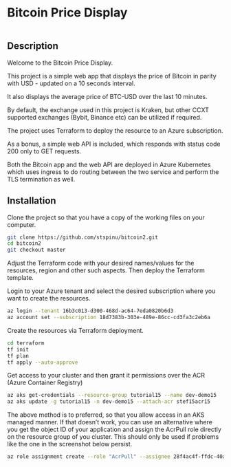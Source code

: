 # Bitcoin Price Display


```bash

```

## Description

Welcome to the Bitcoin Price Display.

This project is a simple web app that displays the price of Bitcoin in parity with USD - updated on a 10 seconds interval.

It also displays the average price of BTC-USD over the last 10 minutes. 

By default, the exchange used in this project is Kraken, but other CCXT supported exchanges (Bybit, Binance etc) can be utilized if required. 

The project uses Terraform to deploy the resource to an Azure subscription. 

As a bonus, a simple web API is included, which responds with status code 200 only to GET requests.

Both the Bitcoin app and the web API are deployed in Azure Kubernetes which uses ingress to do routing between the two service and perform the TLS termination as well. 

## Installation

Clone the project so that you have a copy of the working files on your computer.

```bash
git clone https://github.com/stspinu/bitcoin2.git
cd bitcoin2
git checkout master
```
Adjust the Terraform code with your desired names/values for the resources, region and other such aspects. Then deploy the Terraform template. 

Login to your Azure tenant and select the desired subscription where you want to create the resources.


```bash
az login --tenant 16b3c013-d300-468d-ac64-7eda0820b6d3
az account set --subscription 18d7383b-303e-489e-86cc-cd3fa3c2eb6a
```
Create the resources via Terraform deployment.

```bash
cd terraform
tf init
tf plan
tf apply --auto-approve
```

Get access to your cluster and then grant it permissions over the ACR (Azure Container Registry)

```bash
az aks get-credentials --resource-group tutorial15 --name dev-demo15
az aks update -g tutorial15 -n dev-demo15 --attach-acr stef15acr15
```
The above method is to preferred, so that you allow access in an AKS managed manner. If that doesn’t work, you can use an alternative where you get the object ID of your application and assign the AcrPull role directly on the resource group of you cluster. This should only be used if problems like the one in the screenshot below persist.

```bash
az role assignment create --role "AcrPull" --assignee 28f4ac4f-ffdc-40a1-83f0-d774f7b068e5 --scope /subscriptions/18d7383b-303e-489e-86cc-cd3fa3c2eb6a/resourceGroups/tutorial15-dev-demo15
```


```bash

```


```bash

```


```bash

```


```bash

```


```bash

```
